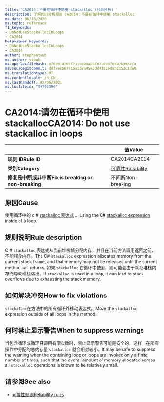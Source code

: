 ```yaml
---
title: 'CA2014：不要在循环中使用 stackalloc (代码分析) '
description: 了解代码分析规则 CA2014：不要在循环中使用 stackalloc
ms.date: 06/18/2020
ms.topic: reference
f1_keywords:
- DoNotUseStackallocInLoops
- CA2014
helpviewer_keywords:
- DoNotUseStackallocInLoops
- CA2014
author: stephentoub
ms.author: stoub
ms.openlocfilehash: 8f6951d765f71c60b3ab3f67cd95f04b7b9982f4
ms.sourcegitcommit: ddf7edb67715a5b9a45e3dd44536dabc153c1de0
ms.translationtype: MT
ms.contentlocale: zh-CN
ms.lasthandoff: 02/06/2021
ms.locfileid: "99792396"
---
```

# <a name="ca2014-do-not-use-stackalloc-in-loops"></a><span data-ttu-id="d46e2-103">CA2014:请勿在循环中使用 stackalloc</span><span class="sxs-lookup"><span data-stu-id="d46e2-103">CA2014: Do not use stackalloc in loops</span></span>

| | <span data-ttu-id="d46e2-104">值</span><span class="sxs-lookup"><span data-stu-id="d46e2-104">Value</span></span> |
|-|-|
| <span data-ttu-id="d46e2-105">**规则 ID**</span><span class="sxs-lookup"><span data-stu-id="d46e2-105">**Rule ID**</span></span> |<span data-ttu-id="d46e2-106">CA2014</span><span class="sxs-lookup"><span data-stu-id="d46e2-106">CA2014</span></span>|
| <span data-ttu-id="d46e2-107">**类别**</span><span class="sxs-lookup"><span data-stu-id="d46e2-107">**Category**</span></span> |[<span data-ttu-id="d46e2-108">可靠性</span><span class="sxs-lookup"><span data-stu-id="d46e2-108">Reliability</span></span>](reliability-warnings.md)|
| <span data-ttu-id="d46e2-109">**修复是中断或非中断**</span><span class="sxs-lookup"><span data-stu-id="d46e2-109">**Fix is breaking or non-breaking**</span></span> |<span data-ttu-id="d46e2-110">不间断</span><span class="sxs-lookup"><span data-stu-id="d46e2-110">Non-breaking</span></span>|

## <a name="cause"></a><span data-ttu-id="d46e2-111">原因</span><span class="sxs-lookup"><span data-stu-id="d46e2-111">Cause</span></span>

<span data-ttu-id="d46e2-112">使用循环中的 c # [stackalloc 表达式](../../../csharp/language-reference/operators/stackalloc.md) 。</span><span class="sxs-lookup"><span data-stu-id="d46e2-112">Using the C# [stackalloc expression](../../../csharp/language-reference/operators/stackalloc.md) inside of a loop.</span></span>

## <a name="rule-description"></a><span data-ttu-id="d46e2-113">规则说明</span><span class="sxs-lookup"><span data-stu-id="d46e2-113">Rule description</span></span>

<span data-ttu-id="d46e2-114">C # `stackalloc` 表达式从当前堆栈帧分配内存，并且在当前方法调用返回之前，不能释放内存。</span><span class="sxs-lookup"><span data-stu-id="d46e2-114">The C# `stackalloc` expression allocates memory from the current stack frame, and that memory may not be released until the current method call returns.</span></span> <span data-ttu-id="d46e2-115">如果 `stackalloc` 在循环中使用，则可能会由于耗尽堆栈内存而导致堆栈溢出。</span><span class="sxs-lookup"><span data-stu-id="d46e2-115">If `stackalloc` is used in a loop, it can lead to stack overflows due to exhausting the stack memory.</span></span>

## <a name="how-to-fix-violations"></a><span data-ttu-id="d46e2-116">如何解决冲突</span><span class="sxs-lookup"><span data-stu-id="d46e2-116">How to fix violations</span></span>

<span data-ttu-id="d46e2-117">`stackalloc`在方法中的所有循环外移动表达式。</span><span class="sxs-lookup"><span data-stu-id="d46e2-117">Move the `stackalloc` expression outside of all loops in the method.</span></span>

## <a name="when-to-suppress-warnings"></a><span data-ttu-id="d46e2-118">何时禁止显示警告</span><span class="sxs-lookup"><span data-stu-id="d46e2-118">When to suppress warnings</span></span>

<span data-ttu-id="d46e2-119">当包含循环或循环只调用有限次数时，禁止显示警告可能是安全的，这样，在所有操作中分配的总内存量 `stackalloc` 就会相对较小。</span><span class="sxs-lookup"><span data-stu-id="d46e2-119">It may be safe to suppress the warning when the containing loop or loops are invoked only a finite number of times, such that the overall amount of memory allocated across all `stackalloc` operations is known to be relatively small.</span></span>

## <a name="see-also"></a><span data-ttu-id="d46e2-120">请参阅</span><span class="sxs-lookup"><span data-stu-id="d46e2-120">See also</span></span>

- [<span data-ttu-id="d46e2-121">可靠性规则</span><span class="sxs-lookup"><span data-stu-id="d46e2-121">Reliability rules</span></span>](reliability-warnings.md)

